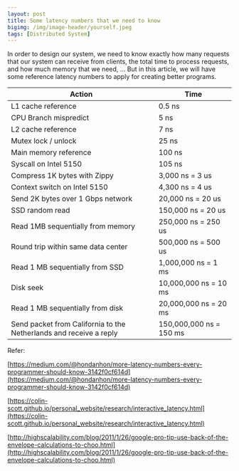 ```yaml
---
layout: post
title: Some latency numbers that we need to know
bigimg: /img/image-header/yourself.jpeg
tags: [Distributed System]
---
```


In order to design our system, we need to know exactly how many requests that our system can receive from clients, the total time to process requests, and how much memory that we need, ... But in this article, we will have some reference latency numbers to apply for creating better programs.

|                        Action                   |                            Time                          |
| ----------------------------------------------- | -------------------------------------------------------- |
| L1 cache reference                              | 0.5 ns                                                   |
| CPU Branch mispredict                           | 5 ns                                                     |
| L2 cache reference                              | 7 ns                                                     |
| Mutex lock / unlock                             | 25 ns                                                    |
| Main memory reference                           | 100 ns                                                   |
| Syscall on Intel 5150                           | 105 ns                                                   |
| Compress 1K bytes with Zippy                    | 3,000 ns = 3 us                                          |
| Context switch on Intel 5150                    | 4,300 ns = 4 us                                          |
| Send 2K bytes over 1 Gbps network               | 20,000 ns = 20 us                                        |
| SSD random read                                 | 150,000 ns = 20 us                                       |
| Read 1MB sequentially from memory               | 250,000 ns = 250 us                                      |
| Round trip within same data center              | 500,000 ns = 500 us                                      |
| Read 1 MB sequentially from SSD                 | 1,000,000 ns = 1 ms                                      |
| Disk seek                                       | 10,000,000 ns = 10 ms                                    |
| Read 1 MB sequentially from disk                | 20,000,000 ns = 20 ms                                    |
| Send packet from California to the Netherlands and receive a reply | 150,000,000 ns = 150 ms               |


Refer:

[https://medium.com/@hondanhon/more-latency-numbers-every-programmer-should-know-3142f0cf614d](https://medium.com/@hondanhon/more-latency-numbers-every-programmer-should-know-3142f0cf614d)

[https://colin-scott.github.io/personal_website/research/interactive_latency.html](https://colin-scott.github.io/personal_website/research/interactive_latency.html)

[http://highscalability.com/blog/2011/1/26/google-pro-tip-use-back-of-the-envelope-calculations-to-choo.html](http://highscalability.com/blog/2011/1/26/google-pro-tip-use-back-of-the-envelope-calculations-to-choo.html)